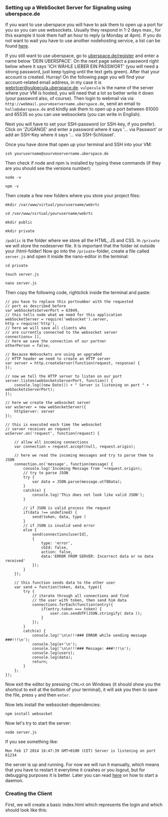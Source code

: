 ### Setting up a WebSocket Server for Signaling using uberspace.de

If you want to use uberspace you will have to ask them to open up a port for you so you can use websockets. Usually they respond in 1-2 days max., for this example it took them half an hour to reply (a Monday at 4pm). If you do not want to wait you have to use another nodehosting service, a list can be found [here](https://github.com/joyent/node/wiki/Node-Hosting).

If you still want to use uberspace, go to [uberspace.de/register](https://uberspace.de/register) and enter a name below 'DEIN UBERSPACE'. On the next page select a password right below where it says 'ICH WÄHLE LIEBER EIN PASSWORT' (you will need a strong password, just keep typing until the text gets green). After that your account is created. Hurray! On the following page you will find your account-related email address, in my case it is webrtcer@vulpecula.uberspace.de. `vulpecula` is the name of the server where your VM is hosted, you will need that a lot so better write it down (your password also, of course).
Then login to webmail via via `http://webmail.yourvmservername.uberspace.de`, send an email to `hallo@uberspace.de` and kindly ask them to open up a port between 61000 and 65535 so you can use websockets (you can write in English).

Next you will have to set your SSH-password (or SSH-key, if you prefer). Click on 'ZUGÄNGE' and enter a password where it says '… via Passwort' or add an SSH-Key where it says '… via SSH-Schlüssel'.

Once you have done that open up your terminal and SSH into your VM:

	ssh yourusername@sourvmservername.uberspace.de

Then check if node and npm is installed by typing these commands (if they are you should see the versions number):

`node -v`

`npm -v`

Then create a few new folders where you store your project files:

`mkdir /var/www/virtual/yourusername/webrtc`

`cd /var/www/virtual/yourusername/webrtc`

`mkdir public`

`mkdir private`

`/public` is the folder where we store all the HTML, JS and CSS. In `/private` we will store the nodeserver file. It is important that the folder ist outside your /html-folder! Now go into the `/private`-folder, create a file called `server.js` and open it inside the nano-editor in the terminal:

`cd private`

`touch server.js`

`nano server.js`

Then copy the following code, rightclick inside the terminal and paste:

	// you have to replace this portnumber with the requested
	// port as described before
	var webSocketsServerPort = 63949,
	// this tells node what we need for this application
	webSocketServer = require('websocket').server,
	http = require('http'),
	// here we will save all clients who
	// are currently connected to the websocket server
	connections= [],
	// here we save the connection of our partner
	otherPerson = false;

	// Because Websockets are using an upgraded
	// HTTP header we need to create an HTTP server
	var server = http.createServer(function(request, response) {
	});

	// now we tell the HTTP server to listen on our port
	server.listen(webSocketsServerPort, function() {
		console.log((new Date()) + " Server is listening on port " + webSocketsServerPort);
	});

	// here we create the websocket server
	var wsServer = new webSocketServer({
		httpServer: server
	});

	// this is executed each time the websocket
	// server receives an request
	wsServer.on('request', function(request) {

		// allow all incoming connections
		var connection = request.accept(null, request.origin);

		// here we read the incoming messages and try to parse them to JSON
		connection.on('message', function(message) {
			console.log('Incoming Message from '+request.origin);
			// try to parse JSON
			try {
				var data = JSON.parse(message.utf8Data);
			}
			catch(e) {
				console.log('This does not look like valid JSON');
			}

			// if JSON is valid process the request
			if(data !== undefined) {
				send(token, data, type )
			}
			// if JSON is invalid send error
			else {
				send(connections[userId],
				{
					type: 'error',
					cbId: false,
					action: false,
					data:'ERROR FROM SERVER: Incorrect data or no data received'
				});
			}
		});

		// this function sends data to the other user
		var send = function(token, data, type){
			try {
				// iterate through all connections and find
				// the user with token, then send him data
				connections.forEach(function(entry){
					if(entry.token === token) {
						user.con.sendUTF(JSON.stringify( data ));
					}
				});
			}
			catch(e) {
				console.log('\n\n!!!### ERROR while sending message ###!!!\n');
				console.log(e+'\n');
				console.log('\n\n!!!### Message: ###!!!\n');
				console.log(users);
				console.log(data);
				return;
			}
		};
	});

Now exit the editor by pressing `CTRL+X` on Windows (it should show you the shortcut to exit at the bottom of your terminal), it will ask you then to save the file, press `y` and then `enter`.

Now lets install the websocket-dependencies:

`npm install websocket`

Now let's try to start the server:

`node server.js`

If you see something like:

`Mon Feb 17 2014 16:47:39 GMT+0100 (CET) Server is listening on port 61234`

the server is up and running. For now we will run it manually, which means that you have to restart it everytime it crashes or you logout, but for debugging purposes it is better. Later you can read [here](https://uberspace.de/dokuwiki/development:nodejs) on how to start a daemon.

### Creating the Client

First, we will create a basic index.html which represents the login and which should look like this: